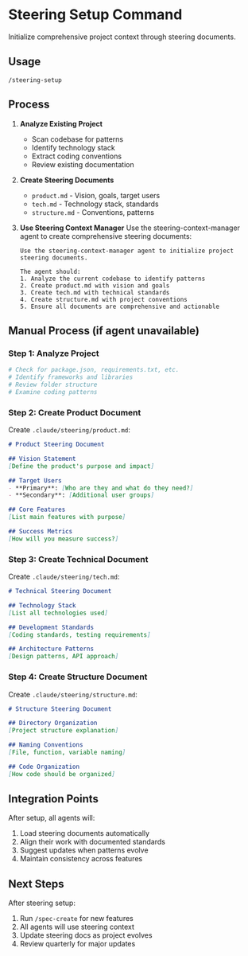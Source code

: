 # Steering Setup Command

Initialize comprehensive project context through steering documents.

## Usage
```
/steering-setup
```

## Process

1. **Analyze Existing Project**
   - Scan codebase for patterns
   - Identify technology stack
   - Extract coding conventions
   - Review existing documentation

2. **Create Steering Documents**
   - `product.md` - Vision, goals, target users
   - `tech.md` - Technology stack, standards
   - `structure.md` - Conventions, patterns

3. **Use Steering Context Manager**
   Use the steering-context-manager agent to create comprehensive steering documents:
   ```
   Use the steering-context-manager agent to initialize project steering documents.
   
   The agent should:
   1. Analyze the current codebase to identify patterns
   2. Create product.md with vision and goals
   3. Create tech.md with technical standards
   4. Create structure.md with project conventions
   5. Ensure all documents are comprehensive and actionable
   ```

## Manual Process (if agent unavailable)

### Step 1: Analyze Project
```bash
# Check for package.json, requirements.txt, etc.
# Identify frameworks and libraries
# Review folder structure
# Examine coding patterns
```

### Step 2: Create Product Document
Create `.claude/steering/product.md`:
```markdown
# Product Steering Document

## Vision Statement
[Define the product's purpose and impact]

## Target Users
- **Primary**: [Who are they and what do they need?]
- **Secondary**: [Additional user groups]

## Core Features
[List main features with purpose]

## Success Metrics
[How will you measure success?]
```

### Step 3: Create Technical Document
Create `.claude/steering/tech.md`:
```markdown
# Technical Steering Document

## Technology Stack
[List all technologies used]

## Development Standards
[Coding standards, testing requirements]

## Architecture Patterns
[Design patterns, API approach]
```

### Step 4: Create Structure Document
Create `.claude/steering/structure.md`:
```markdown
# Structure Steering Document

## Directory Organization
[Project structure explanation]

## Naming Conventions
[File, function, variable naming]

## Code Organization
[How code should be organized]
```

## Integration Points

After setup, all agents will:
1. Load steering documents automatically
2. Align their work with documented standards
3. Suggest updates when patterns evolve
4. Maintain consistency across features

## Next Steps

After steering setup:
1. Run `/spec-create` for new features
2. All agents will use steering context
3. Update steering docs as project evolves
4. Review quarterly for major updates

